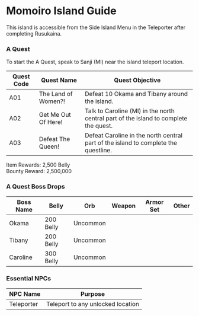 # Momoiro Island Guide

This island is accessible from the Side Island Menu in the Teleporter after completing Rusukaina.

### A Quest

To start the A Quest, speak to Sanji (MI) near the island teleport location.

| Quest Code| Quest Name           | Quest Objective|
|-----------|-----------           |-----------|
| A01       | The Land of Women?!  |Defeat 10 Okama and Tibany around the island.|
| A02       | Get Me Out Of Here!  |Talk to Caroline (MI) in the north central part of the island to complete the quest.|
| A03       | Defeat The Queen!    |Defeat Caroline in the north central part of the island to complete the questline.|

Item Rewards: 2,500 Belly<br>
Bounty Reward: 2,500,000

### A Quest Boss Drops

| Boss Name | Belly      | Orb      | Weapon    | Armor Set | Other     |
|-----------|----------- |----------|-----------|-----------|-----------|
| Okama     | 200 Belly  | Uncommon |           |           |           |
| Tibany    | 200 Belly  | Uncommon |           |           |           |
| Caroline  | 300 Belly  | Uncommon |           |           |           |

### Essential NPCs

| NPC Name              | Purpose                                   |
|-------------          |-----------                                |
| Teleporter            | Teleport to any unlocked location         |

